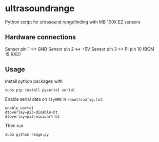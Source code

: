 # ultrasoundrange
Python script for ultrasound rangefinding with MB 100X EZ sensors


## Hardware connections

Sensor pin 1 <-> GND 
Sensor pin 2 <-> +5V 
Sensor pin 3 <-> Pi pin 10 (BCM 15 RXD) 


## Usage
Install python packages with
```
sudo pip install pyserial serial
```
Enable serial data on `ttyAM0` in `/boot/config.txt`:
```
enable_uart=1
dtoverlay=pi3-disable-bt
dtoverlay=pi3-miniuart-bt
```
Then run
```
sudo python range.py
```
